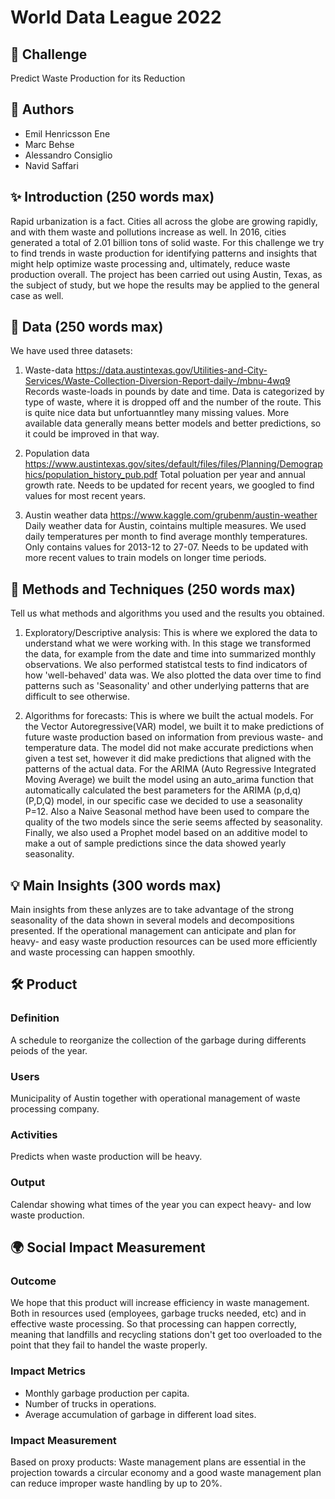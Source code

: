 # World Data League 2022

## 🎯 Challenge
Predict Waste Production for its Reduction

## 👥 Authors
* Emil Henricsson Ene
* Marc Behse
* Alessandro Consiglio
* Navid Saffari

## ✨ Introduction (250 words max)
Rapid urbanization is a fact. Cities all across the globe are growing rapidly, and with them waste and pollutions increase as well. In 2016, cities generated a total 
of 2.01 billion tons of solid waste.
For this challenge we try to find trends in waste production for identifying patterns and insights that might help optimize waste processing and, ultimately, reduce 
waste production overall.
The project has been carried out using Austin, Texas, as the subject of study, but we hope the results may be applied to the general case as well.


## 🔢 Data (250 words max)
We have used three datasets:
1. Waste-data https://data.austintexas.gov/Utilities-and-City-Services/Waste-Collection-Diversion-Report-daily-/mbnu-4wq9
  Records waste-loads in pounds by date and time. Data is categorized by type of waste, where it is dropped off and the number of the route.
  This is quite nice data but unfortuanntley many missing values. More available data generally means better models and better predictions, so it could be improved in
  that way.

2. Population data https://www.austintexas.gov/sites/default/files/files/Planning/Demographics/population_history_pub.pdf
  Total poluation per year and annual growth rate. 
  Needs to be updated for recent years, we googled to find values for most recent years.
  
3. Austin weather data https://www.kaggle.com/grubenm/austin-weather 
  Daily weather data for Austin, cointains multiple measures. We used daily temperatures per month to find average monthly temperatures.
  Only contains values for 2013-12 to 27-07. Needs to be updated with more recent values to train models on longer time periods.

## 🧮 Methods and Techniques (250 words max)
Tell us what methods and algorithms you used and the results you obtained.
1. Exploratory/Descriptive analysis:
  This is where we explored the data to understand what we were working with. In this stage we transformed the data, for example from the date and time into summarized 
  monthly observations. We also performed statistcal tests to find indicators of how 'well-behaved' data was. We also plotted the data over time to find patterns such 
  as 'Seasonality' and other underlying patterns that are difficult to see otherwise.

2. Algorithms for forecasts:
  This is where we built the actual models. For the Vector Autoregressive(VAR) model, we built it to make predictions of future waste production based on information 
  from previous waste- and temperature data. The model did not make accurate predictions when given a test set, however it did make predictions that aligned with 
  the patterns of the actual data. For the ARIMA (Auto Regressive Integrated Moving Average) we built the model using an auto_arima function that automatically 
  calculated the best parameters for the ARIMA (p,d,q) (P,D,Q) model, in our specific case we decided to use a seasonality P=12. Also a Naive Seasonal method have
  been used to compare the quality of the two models since the serie seems affected by seasonality. Finally, we also used a Prophet model based on an additive model to
  make a out of sample predictions since the data showed yearly seasonality.
  

## 💡 Main Insights (300 words max)
Main insights from these anlyzes are to take advantage of the strong seasonality of the data shown in several models and decompositions presented. If the operational 
management can anticipate and plan for heavy- and easy waste production resources can be used more efficiently and waste processing can happen smoothly.

## 🛠️ Product
### Definition
A schedule to reorganize the collection of the garbage during differents peiods of the year.

### Users
Municipality of Austin together with operational management of waste processing company.

### Activities
Predicts when waste production will be heavy.

### Output
Calendar showing what times of the year you can expect heavy- and low waste production.

## 🌍 Social Impact Measurement
### Outcome
We hope that this product will increase efficiency in waste management. Both in resources used (employees, garbage trucks needed, etc) and in effective waste 
processing. So that processing can happen correctly, meaning that landfills and recycling stations don't get too overloaded to the point that they fail to handel the 
waste properly.

### Impact Metrics
* Monthly garbage production per capita.
* Number of trucks in operations.
* Average accumulation of garbage in different load sites.

### Impact Measurement
Based on proxy products: Waste management plans are essential in the projection towards a circular economy and a good waste management plan can reduce improper waste handling by up to 20%.
